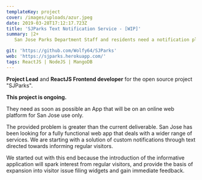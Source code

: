 ```yaml
---
templateKey: project
cover: /images/uploads/azur.jpeg
date: 2019-03-28T17:12:17.723Z
title: 'SJParks Text Notification Service - [WIP]'
summary: |2+
   San Jose Parks Department Staff and residents need a notification platform to improve communication with the regular visitors of these parks.

git: 'https://github.com/Wolfy64/SJParks'
web: 'https://sjparks.herokuapp.com/'
tags: ReactJS | NodeJS | MangoDB
---
```

**Project Lead** and **ReactJS Frontend developer** for the open source project "SJParks".

**This project is ongoing.**

They need as soon as possible an App that will be on an online web platform for San Jose use only.

The provided problem is greater than the current deliverable. San Jose has been looking for a fully functional web app that deals with a wider range of services. We are starting with a solution of custom notifications through text directed towards informing regular visitors. 

We started out with this end because the introduction of the informative application will spark interest from regular visitors, and provide the basis of expansion into visitor issue filing widgets and gain immediate feedback.
